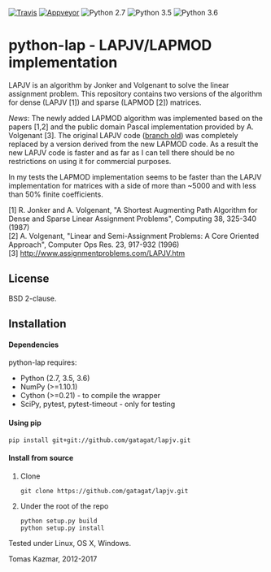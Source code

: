 [![Travis](https://travis-ci.org/gatagat/lapjv.svg?branch=master)](https://travis-ci.org/gatagat/lapjv/)
[![Appveyor](https://ci.appveyor.com/api/projects/status/github/gatagat/lapjv?branch=master&svg=true)](https://ci.appveyor.com/project/gatagat/lapjv/history)
![Python 2.7](https://img.shields.io/badge/python-2.7-blue.svg)
![Python 3.5](https://img.shields.io/badge/python-3.5-blue.svg)
![Python 3.6](https://img.shields.io/badge/python-3.6-blue.svg)

python-lap - LAPJV/LAPMOD implementation
==========================================

LAPJV is an algorithm by Jonker and Volgenant to solve the linear assignment
problem.  This repository contains two versions of the algorithm for dense
(LAPJV [1]) and sparse (LAPMOD [2]) matrices.

*News*: The newly added LAPMOD algorithm was implemented based on the papers [1,2] and the public
domain Pascal implementation provided by A. Volgenant [3]. The original LAPJV
code ([branch old](/gatagat/lapjv/tree/old)) was completely replaced by a version derived from the new
LAPMOD code. As a result the new LAPJV code is faster and as far as I can tell
there should be no restrictions on using it for commercial purposes.

In my tests the LAPMOD implementation seems to be faster than the LAPJV implementation for matrices with a
side of more than ~5000 and with less than 50% finite coefficients.

[1] R. Jonker and A. Volgenant, "A Shortest Augmenting Path Algorithm for Dense
and Sparse Linear Assignment Problems", Computing 38, 325-340 (1987)<br>
[2] A. Volgenant, "Linear and Semi-Assignment Problems: A Core Oriented
Approach", Computer Ops Res. 23, 917-932 (1996)<br>
[3] http://www.assignmentproblems.com/LAPJV.htm

License
-------

BSD 2-clause.


Installation
------------

#### Dependencies

python-lap requires:

  * Python (2.7, 3.5, 3.6)
  * NumPy (>=1.10.1)
  * Cython (>=0.21) - to compile the wrapper
  * SciPy, pytest, pytest-timeout - only for testing

#### Using pip

    pip install git+git://github.com/gatagat/lapjv.git

#### Install from source

  1. Clone

         git clone https://github.com/gatagat/lapjv.git

  2. Under the root of the repo

         python setup.py build
         python setup.py install

Tested under Linux, OS X, Windows.

Tomas Kazmar, 2012-2017
